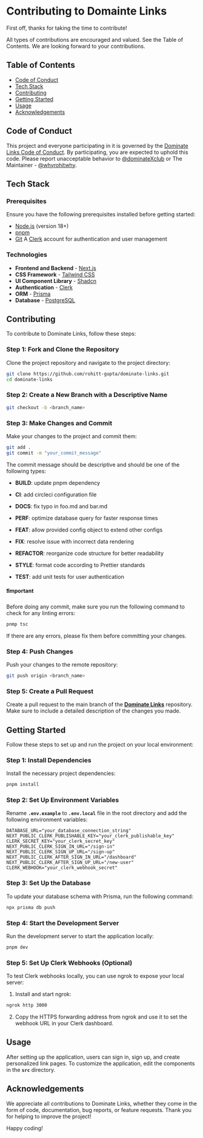 # Contributing to Domainte Links

First off, thanks for taking the time to contribute!

All types of contributions are encouraged and valued. See the Table of Contents. We are looking forward to your contributions.

## Table of Contents
- [Code of Conduct](#code-of-conduct)
- [Tech Stack](#tech-stack)
- [Contributing](#contributing)
- [Getting Started](#getting-started)
- [Usage](#usage)
- [Acknowledgements](#acknowledgements)

## Code of Conduct

This project and everyone participating in it is governed by the [Dominate Links Code of Conduct](CODE_OF_CONDUCT.md). By participating, you are expected to uphold this code. Please report unacceptable behavior to [@dominateXclub](https://x.com/dominateXclub) or The Maintainer - [@whyrohitwhy](https://x.com/whyrohitwhy).

## Tech Stack

### Prerequisites

Ensure you have the following prerequisites installed before getting started:

- [Node.js](https://nodejs.org/) (version 18+)
- [pnpm](https://pnpm.io/)
- [Git](https://git-scm.com/)
A [Clerk](https://clerk.com/) account for authentication and user management

### Technologies

- **Frontend and Backend** - [Next.js](https://nextjs.org/)
- **CSS Framework** - [Tailwind CSS](https://tailwindcss.com/)
- **UI Component Library** - [Shadcn](https://shadcn.dev/)
- **Authentication** - [Clerk](https://clerk.dev/)
- **ORM** - [Prisma](https://www.prisma.io/)
- **Database** - [PostgreSQL](https://www.postgresql.org/)

## Contributing

To contribute to Dominate Links, follow these steps:

### Step 1: Fork and Clone the Repository

Clone the project repository and navigate to the project directory:

```bash
git clone https://github.com/rohitt-gupta/dominate-links.git
cd dominate-links
```

### Step 2: Create a New Branch with a Descriptive Name

```bash
git checkout -b <branch_name>
```

### Step 3: Make Changes and Commit

Make your changes to the project and commit them:

```bash
git add .
git commit -m "your_commit_message"
```

The commit message should be descriptive and should be one of the following types:

- **BUILD**: update pnpm dependency

- **CI**: add circleci configuration file
- **DOCS**: fix typo in foo.md and bar.md
- **PERF**: optimize database query for faster response times
- **FEAT**: allow provided config object to extend other configs
- **FIX**: resolve issue with incorrect data rendering
- **REFACTOR**: reorganize code structure for better readability
- **STYLE**: format code according to Prettier standards
- **TEST**: add unit tests for user authentication

#### ❗Important
Before doing any commit, make sure you run the following command to check for any linting errors:
```bash
pnmp tsc
```
If there are any errors, please fix them before committing your changes.

### Step 4: Push Changes
Push your changes to the remote repository:

```bash
git push origin <branch_name>
```

### Step 5: Create a Pull Request
Create a pull request to the main branch of the **[Dominate Links](https://github.com/rohitt-gupta/dominate-links)** repository. Make sure to include a detailed description of the changes you made.

## Getting Started
Follow these steps to set up and run the project on your local environment:

### Step 1: Install Dependencies
Install the necessary project dependencies:

```bash
pnpm install
```

### Step 2: Set Up Environment Variables
Rename **`.env.example`** to **`.env.local`** file in the root directory and add the following environment variables:

```
DATABASE_URL="your_database_connection_string"
NEXT_PUBLIC_CLERK_PUBLISHABLE_KEY="your_clerk_publishable_key"
CLERK_SECRET_KEY="your_clerk_secret_key"
NEXT_PUBLIC_CLERK_SIGN_IN_URL="/sign-in"
NEXT_PUBLIC_CLERK_SIGN_UP_URL="/sign-up"
NEXT_PUBLIC_CLERK_AFTER_SIGN_IN_URL="/dashboard"
NEXT_PUBLIC_CLERK_AFTER_SIGN_UP_URL="/new-user"
CLERK_WEBHOOK="your_clerk_webhook_secret"
```

### Step 3: Set Up the Database

To update your database schema with Prisma, run the following command:

```bash
npx prisma db push
```

### Step 4: Start the Development Server

Run the development server to start the application locally:

```bash
pnpm dev
```

### Step 5: Set Up Clerk Webhooks (Optional)

To test Clerk webhooks locally, you can use ngrok to expose your local server:

1. Install and start ngrok:
    
```bash
ngrok http 3000
```
    
2. Copy the HTTPS forwarding address from ngrok and use it to set the webhook URL in your Clerk dashboard.


## Usage

After setting up the application, users can sign in, sign up, and create personalized link pages. To customize the application, edit the components in the **`src`** directory.

## Acknowledgements
We appreciate all contributions to Dominate Links, whether they come in the form of code, documentation, bug reports, or feature requests. Thank you for helping to improve the project!

Happy coding!